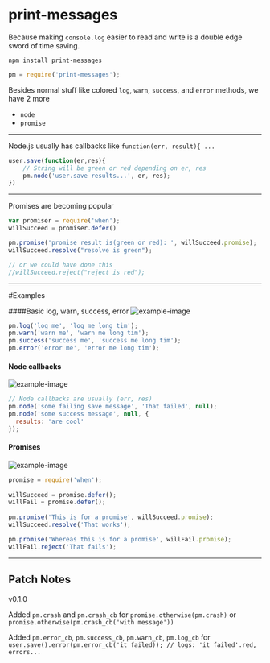print-messages
==============

Because making `console.log` easier to read and write is a double edge sword of time saving.

    npm install print-messages
    
```js
pm = require('print-messages');
```

Besides normal stuff like colored `log`, `warn`, `success`, and `error` methods, we have 2 more

* `node`
* `promise`

------------------------

Node.js usually has callbacks like `function(err, result){ ...`
```js
user.save(function(er,res){
    // String will be green or red depending on er, res
    pm.node('user.save results...', er, res);
})
```

-----------------------------

Promises are becoming popular
```js
var promiser = require('when');
willSucceed = promiser.defer()

pm.promise('promise result is(green or red): ', willSucceed.promise);
willSucceed.resolve("resolve is green");

// or we could have done this
//willSucceed.reject("reject is red");
```

--------------------------

#Examples

####Basic log, warn, success, error
![example-image](https://rawgithub.com/danschumann/print-messages/master/example_images/basic_example.gif)
```js
pm.log('log me', 'log me long tim');
pm.warn('warn me', 'warn me long tim');
pm.success('success me', 'success me long tim');
pm.error('error me', 'error me long tim');
```

#### Node callbacks  
![example-image](https://rawgithub.com/danschumann/print-messages/master/example_images/node_example.gif)
```js
// Node callbacks are usually (err, res)
pm.node('some failing save message', 'That failed', null);
pm.node('some success message', null, {
  results: 'are cool'
});
```

#### Promises    
![example-image](https://rawgithub.com/danschumann/print-messages/master/example_images/promise_example.gif)
```js
promise = require('when');
    
willSucceed = promise.defer();
willFail = promise.defer();
    
pm.promise('This is for a promise', willSucceed.promise);
willSucceed.resolve('That works');

pm.promise('Whereas this is for a promise', willFail.promise);
willFail.reject('That fails');
```

------------------------------
Patch Notes
------------------------------

v0.1.0

Added `pm.crash` and `pm.crash_cb`
for `promise.otherwise(pm.crash)` or `promise.otherwise(pm.crash_cb('with message'))`

Added `pm.error_cb`, `pm.success_cb`, `pm.warn_cb`, `pm.log_cb`
for `user.save().error(pm.error_cb('it failed)); // logs: 'it failed'.red, errors...`

